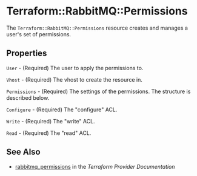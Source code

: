 # Terraform::RabbitMQ::Permissions

The ``Terraform::RabbitMQ::Permissions`` resource creates and manages a user's set of
permissions.

## Properties

`User` - (Required) The user to apply the permissions to.

`Vhost` - (Required) The vhost to create the resource in.

`Permissions` - (Required) The settings of the permissions. The structure is described below.

`Configure` - (Required) The "configure" ACL.

`Write` - (Required) The "write" ACL.

`Read` - (Required) The "read" ACL.


## See Also

* [rabbitmq_permissions](https://www.terraform.io/docs/providers/rabbitmq/r/permissions.html) in the _Terraform Provider Documentation_